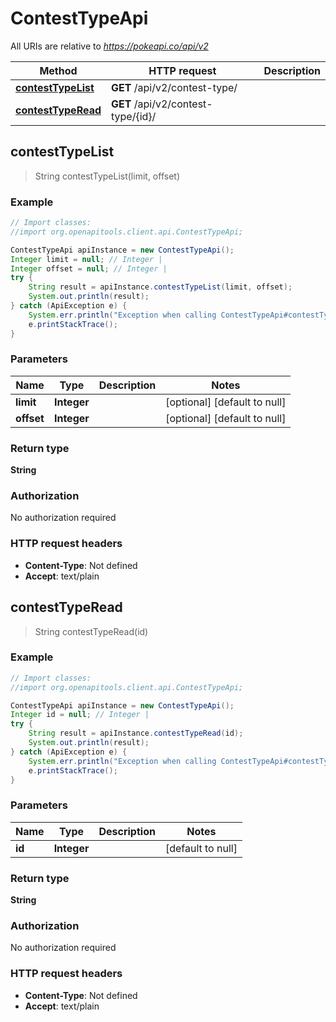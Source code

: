 # ContestTypeApi

All URIs are relative to *https://pokeapi.co/api/v2*

Method | HTTP request | Description
------------- | ------------- | -------------
[**contestTypeList**](ContestTypeApi.md#contestTypeList) | **GET** /api/v2/contest-type/ | 
[**contestTypeRead**](ContestTypeApi.md#contestTypeRead) | **GET** /api/v2/contest-type/{id}/ | 



## contestTypeList

> String contestTypeList(limit, offset)



### Example

```java
// Import classes:
//import org.openapitools.client.api.ContestTypeApi;

ContestTypeApi apiInstance = new ContestTypeApi();
Integer limit = null; // Integer | 
Integer offset = null; // Integer | 
try {
    String result = apiInstance.contestTypeList(limit, offset);
    System.out.println(result);
} catch (ApiException e) {
    System.err.println("Exception when calling ContestTypeApi#contestTypeList");
    e.printStackTrace();
}
```

### Parameters


Name | Type | Description  | Notes
------------- | ------------- | ------------- | -------------
 **limit** | **Integer**|  | [optional] [default to null]
 **offset** | **Integer**|  | [optional] [default to null]

### Return type

**String**

### Authorization

No authorization required

### HTTP request headers

- **Content-Type**: Not defined
- **Accept**: text/plain


## contestTypeRead

> String contestTypeRead(id)



### Example

```java
// Import classes:
//import org.openapitools.client.api.ContestTypeApi;

ContestTypeApi apiInstance = new ContestTypeApi();
Integer id = null; // Integer | 
try {
    String result = apiInstance.contestTypeRead(id);
    System.out.println(result);
} catch (ApiException e) {
    System.err.println("Exception when calling ContestTypeApi#contestTypeRead");
    e.printStackTrace();
}
```

### Parameters


Name | Type | Description  | Notes
------------- | ------------- | ------------- | -------------
 **id** | **Integer**|  | [default to null]

### Return type

**String**

### Authorization

No authorization required

### HTTP request headers

- **Content-Type**: Not defined
- **Accept**: text/plain

